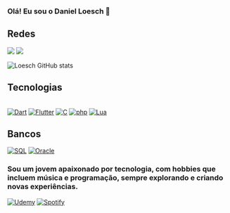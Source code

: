### Olá! Eu sou o Daniel Loesch 👋

## Redes
<a href="https://www.linkedin.com/in/loeschdev/" target="_blank" rel="noopener noreferrer"><img src="https://img.shields.io/badge/LinkedIn-0077B5?style=for-the-badge&logo=linkedin&logoColor=white"></a>
<a href="https://www.instagram.com/danielloesch_/" target="_blank" rel="noopener noreferrer"><img src="https://img.shields.io/badge/Instagram-E4405F?style=for-the-badge&logo=instagram&logoColor=white"></a>

![Loesch GitHub stats](https://github-readme-stats.vercel.app/api?username=LoeschDev&show_icons=true&theme=radical)

## Tecnologias
<div style="display: inline_block"><br/>
<a href="https://dart.dev" target="_blank" rel="noopener noreferrer"><img alt="Dart" src="https://img.shields.io/badge/Dart-0175C2?style=for-the-badge&logo=dart&logoColor=white"/></a>
<a href="https://flutter.dev" target="_blank" rel="noopener noreferrer"><img alt="Flutter" src="https://img.shields.io/badge/Flutter-02569B?style=for-the-badge&logo=flutter&logoColor=white"/></a>
<a href="https://en.wikipedia.org/wiki/C_(programming_language)" target="_blank" rel="noopener noreferrer"><img alt="C" src="https://img.shields.io/badge/C-00599C?style=for-the-badge&logo=c&logoColor=white"/></a>
<a href="https://www.php.net" target="_blank" rel="noopener noreferrer"><img alt="php" src="https://img.shields.io/badge/PHP-777BB4?style=for-the-badge&logo=php&logoColor=white"/></a>
<a href="https://www.lua.org" target="_blank" rel="noopener noreferrer"><img alt="Lua" src="https://img.shields.io/badge/Lua-2C2D72?style=for-the-badge&logo=lua&logoColor=white"/></a>
                  
## Bancos
<a href="https://www.mysql.com" target="_blank" rel="noopener noreferrer"><img alt="SQL" src="https://img.shields.io/badge/MySQL-00000F?style=for-the-badge&logo=mysql&logoColor=white"/></a>
<a href="https://www.oracle.com" target="_blank" rel="noopener noreferrer"><img alt="Oracle" src="https://img.shields.io/badge/Oracle-F80000?style=for-the-badge&logo=oracle&logoColor=black"/></a>
</div>

### Sou um jovem apaixonado por tecnologia, com hobbies que incluem música e programação, sempre explorando e criando novas experiências.
<a href="https://www.udemy.com" target="_blank" rel="noopener noreferrer"><img alt="Udemy" src="https://img.shields.io/badge/Udemy-EC5252?style=for-the-badge&logo=Udemy&logoColor=white"/></a> 
<a href="https://www.spotify.com" target="_blank" rel="noopener noreferrer"><img alt="Spotify" src="https://img.shields.io/badge/Spotify-1DB954?style=for-the-badge&logo=spotify&logoColor=white"/></a>
